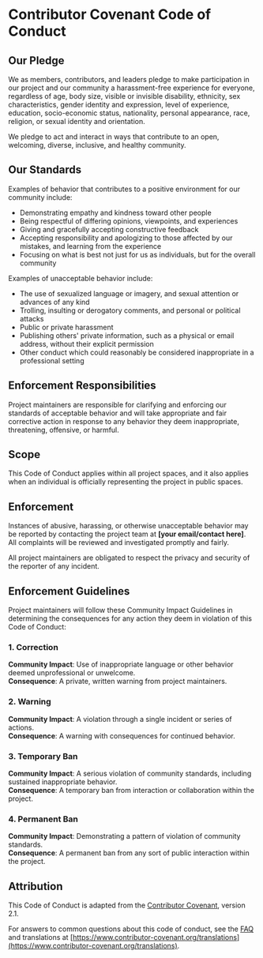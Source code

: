 # Contributor Covenant Code of Conduct

## Our Pledge

We as members, contributors, and leaders pledge to make participation in our
project and our community a harassment-free experience for everyone, regardless
of age, body size, visible or invisible disability, ethnicity, sex characteristics,
gender identity and expression, level of experience, education, socio-economic status,
nationality, personal appearance, race, religion, or sexual identity and orientation.

We pledge to act and interact in ways that contribute to an open, welcoming,
diverse, inclusive, and healthy community.

## Our Standards

Examples of behavior that contributes to a positive environment for our community include:

- Demonstrating empathy and kindness toward other people  
- Being respectful of differing opinions, viewpoints, and experiences  
- Giving and gracefully accepting constructive feedback  
- Accepting responsibility and apologizing to those affected by our mistakes, and learning from the experience  
- Focusing on what is best not just for us as individuals, but for the overall community  

Examples of unacceptable behavior include:

- The use of sexualized language or imagery, and sexual attention or advances of any kind  
- Trolling, insulting or derogatory comments, and personal or political attacks  
- Public or private harassment  
- Publishing others' private information, such as a physical or email address, without their explicit permission  
- Other conduct which could reasonably be considered inappropriate in a professional setting  

## Enforcement Responsibilities

Project maintainers are responsible for clarifying and enforcing our standards of
acceptable behavior and will take appropriate and fair corrective action in response
to any behavior they deem inappropriate, threatening, offensive, or harmful.

## Scope

This Code of Conduct applies within all project spaces, and it also applies when
an individual is officially representing the project in public spaces.

## Enforcement

Instances of abusive, harassing, or otherwise unacceptable behavior may be reported
by contacting the project team at **[your email/contact here]**.  
All complaints will be reviewed and investigated promptly and fairly.

All project maintainers are obligated to respect the privacy and security of the
reporter of any incident.

## Enforcement Guidelines

Project maintainers will follow these Community Impact Guidelines in determining
the consequences for any action they deem in violation of this Code of Conduct:

### 1. Correction
**Community Impact**: Use of inappropriate language or other behavior deemed
unprofessional or unwelcome.  
**Consequence**: A private, written warning from project maintainers.

### 2. Warning
**Community Impact**: A violation through a single incident or series of actions.  
**Consequence**: A warning with consequences for continued behavior.

### 3. Temporary Ban
**Community Impact**: A serious violation of community standards, including sustained inappropriate behavior.  
**Consequence**: A temporary ban from interaction or collaboration within the project.

### 4. Permanent Ban
**Community Impact**: Demonstrating a pattern of violation of community standards.  
**Consequence**: A permanent ban from any sort of public interaction within the project.

## Attribution

This Code of Conduct is adapted from the [Contributor Covenant](https://www.contributor-covenant.org),
version 2.1.

For answers to common questions about this code of conduct, see the
[FAQ](https://www.contributor-covenant.org/faq) and translations at
[https://www.contributor-covenant.org/translations](https://www.contributor-covenant.org/translations).
